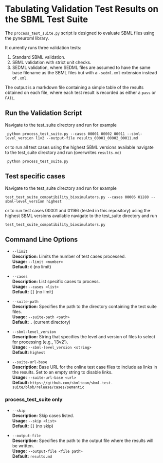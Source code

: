 # Tabulating Validation Test Results on the SBML Test Suite

The `process_test_suite.py` script is designed to evaluate SBML files using the pyneuroml library. 

It currently runs three validation tests: 
1. Standard SBML validation.
2. SBML validation with strict unit checks.
3. SEDML validation, where SEDML files are assumed to have the same base filename as the SBML files but with a `-sedml.xml` extension instead of `.xml`.

The output is a markdown file containing a simple table of the results obtained on each file, where each test result is recorded as either a `pass` or `FAIL`.

## Run the Validation Script

Navigate to the test_suite directory and run for example

```
 python process_test_suite.py --cases 00001 00002 00011 --sbml-level_version l1v2 --output-file results_00001_00002_00011.md
```
or to run all test cases using the highest SBML versions available navigate to the test_suite directory and run (overwrites `results.md`)

```
 python process_test_suite.py 
```
## Test specific cases
Navigate to the test_suite directory and run for example

```
test_test_suite_compatibility_biosimulators.py --cases 00006 01280 --sbml-level_version highest
```
or to run test cases 00001 and 01186 (tested in this repository) using the highest SBML versions available navigate to the test_suite directory and run

```
test_test_suite_compatibility_biosimulators.py 
```

## Command Line Options

- `--limit`  
  **Description:** Limits the number of test cases processed.  
  **Usage:** `--limit <number>`  
  **Default:** `0` (no limit)

- `--cases`  
  **Description:** List specific cases to process.  
  **Usage:** `--cases <list>`  
  **Default:** `[]` (no limit)

- `--suite-path`  
  **Description:** Specifies the path to the directory containing the test suite files.  
  **Usage:** `--suite-path <path>`  
  **Default:** `.` (current directory)

- `--sbml-level_version`  
  **Description:** String that specifies the level and version of files to select for processing (e.g., 'l3v2').  
  **Usage:** `--sbml-level_version <string>`  
  **Default:** `highest`

- `--suite-url-base`  
  **Description:** Base URL for the online test case files to include as links in the results. Set to an empty string to disable links.  
  **Usage:** `--suite-url-base <url>`  
  **Default:** `https://github.com/sbmlteam/sbml-test-suite/blob/release/cases/semantic`

 ### process_test_suite only
- `--skip`  
  **Description:** Skip cases listed.  
  **Usage:** `--skip <list>`  
  **Default:** `[]` (no skip)

- `--output-file`  
  **Description:** Specifies the path to the output file where the results will be written.  
  **Usage:** `--output-file <file path>`  
  **Default:** `results.md`
